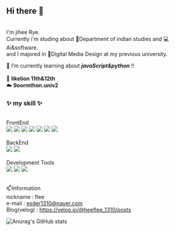 ## Hi there 👋 
<br/>
I'm jihee Rye. 

<br/>
Currently i'm studing about 🧡Department of indian studies and 💻Ai&software.
<br/>
and I majored in 🎨Digital Media Design at my previous university.

<!--
**jiHeeFlee/jiHeeFlee** is a ✨ _special_ ✨ repository because its `README.md` (this file) appears on your GitHub profile.

Here are some ideas to get you started:

- 🔭 I’m currently working on ...
- 🌱 I’m currently learning ...
- 👯 I’m looking to collaborate on ...
- 🤔 I’m looking for help with ...
- 💬 Ask me about ...
- 📫 How to reach me: ...
- 😄 Pronouns: ...
- ⚡ Fun fact: ...
-->

🌱 I’m currently learning about  **_javaScript&python_** !!
<br/>
<br/>
🦁 **likelion 11th&12th**
<br/>
☁️ **9oormthon.univ2**
### ✨ my skill ✨ 

</br>
FrontEnd
  <div>
  <img src="https://img.shields.io/badge/HTML-E34F26?style=flat&logo=html5&logoColor=white">
  
  <img src="https://img.shields.io/badge/JavaScript-F7DF1E?style=flat&logo=javascript&logoColor=white">
  
  <img src="https://img.shields.io/badge/CSS-1572B6?style=flat&logo=css3&logoColor=white">
  
  <img src="https://img.shields.io/badge/React-61DAFB?style=flat&logo=react&logoColor=white">
  
  <img src="https://img.shields.io/badge/Next.js-000?style=flat&logo=next.js&logoColor=white">
  
  <img src="https://img.shields.io/badge/TypeScript-3178C6?style=flat&logo=typescript&logoColor=white">
  
  <img src="https://img.shields.io/badge/styled-components-DB7093?style=flat&logo=styled-components&logoColor=white">
  
</div>

</br>
BackEnd
<div>
  <img src="https://img.shields.io/badge/Python-3776AB?style=flat&logo=python&logoColor=white">
  
  <img src="https://img.shields.io/badge/MySQL-4479A1?style=flat&logo=mysql&logoColor=white">
</div>

</br>
Development Tools
<div>
  <img src="https://img.shields.io/badge/GitHub-181717?style=flat&logo=github&logoColor=white">
  
  <img src="https://img.shields.io/badge/Notion-000?style=flat&logo=notion&logoColor=white">

  <img src="https://img.shields.io/badge/Figma-F24E1E?style=flat&logo=figma&logoColor=white">
</div>

</br>

📫Information
</br>
nickname : flee
</br>
e-mail : esder1310@naver.com
</br>
Blog(velog) : https://velog.io/@heeflee_1310/posts
</br>

  ![Anurag's GitHub stats](https://github-readme-stats.vercel.app/api?username=jiHeeFlee&theme=graywhite&show_icons=true)
